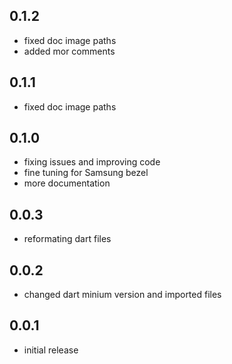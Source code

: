 ## 0.1.2
- fixed doc image paths
- added mor comments

## 0.1.1
- fixed doc image paths

## 0.1.0
- fixing issues and improving code
- fine tuning for Samsung bezel
- more documentation

## 0.0.3
- reformating dart files

## 0.0.2
- changed dart minium version and imported files

## 0.0.1
- initial release
